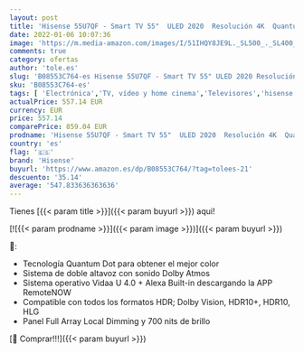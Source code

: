 ```yaml
---
layout: post
title: 'Hisense 55U7QF - Smart TV 55"  ULED 2020  Resolución 4K  Quantum Dot  FALD  Dolby Vision  Dolby Atmos  Vidaa U 4.0 con IA  Alexa built-in'
date: 2022-01-06 10:07:36
image: 'https://m.media-amazon.com/images/I/51IHQY8JE9L._SL500_._SL400_.jpg'
comments: true
category: ofertas
author: 'tole.es'
slug: 'B08553C764-es Hisense 55U7QF - Smart TV 55" ULED 2020 Resolución 4K...'
sku: 'B08553C764-es'
tags: [ 'Electrónica','TV, vídeo y home cinema','Televisores','hisense','smart','tv', ]
actualPrice: 557.14 EUR
currency: EUR
price: 557.14
comparePrice: 859.04 EUR
prodname: 'Hisense 55U7QF - Smart TV 55"  ULED 2020  Resolución 4K  Quantum Dot  FALD  Dolby Vision  Dolby Atmos  Vidaa U 4.0 con IA  Alexa built-in'
country: 'es'
flag: '🇪🇸'
brand: 'Hisense'
buyurl: 'https://www.amazon.es/dp/B08553C764/?tag=tolees-21'
descuento: '35.14'
average: '547.833636363636'
---
```


Tienes [{{< param title >}}]({{< param buyurl >}}) aqui!

[![{{< param prodname >}}]({{< param image >}})]({{< param buyurl >}})

🔎:

- Tecnología Quantum Dot para obtener el mejor color
- Sistema de doble altavoz con sonido Dolby Atmos
- Sistema operativo Vidaa U 4.0 + Alexa Built-in descargando la APP RemoteNOW
- Compatible con todos los formatos HDR; Dolby Vision, HDR10+, HDR10, HLG
- Panel Full Array Local Dimming y 700 nits de brillo

[🛒 Comprar!!!]({{< param buyurl >}})
